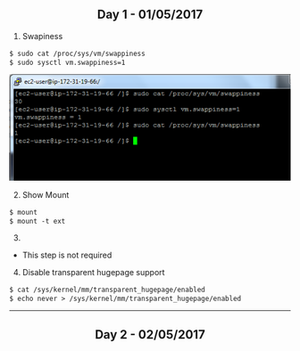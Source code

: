 ## <center> <a name="pre_install"/> Day 1 - 01/05/2017

1. Swapiness
```
$ sudo cat /proc/sys/vm/swappiness
$ sudo sysctl vm.swappiness=1
```
<center> <img src="png/1_preinstall-swapiness.PNG"> </center>

2. Show Mount 
```
$ mount
$ mount -t ext
```
3. 
* This step is not required

4. Disable transparent hugepage support
```
$ cat /sys/kernel/mm/transparent_hugepage/enabled
$ echo never > /sys/kernel/mm/transparent_hugepage/enabled
```
---
<div style="page-break-after: always;"></div>

## <center> <a name="aa"/> Day 2 - 02/05/2017
